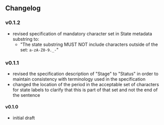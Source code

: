 ## Changelog

### v0.1.2

- revised specification of mandatory character set in State metadata substring to:
	- "The state substring MUST NOT include characters outside of the set: `a-zA-Z0-9._-`"

### v0.1.1

- revised the specification description of "Stage" to "Status" in order to maintain consistency with terminology used in the specification
- changed the location of the period in the acceptable set of characters for state labels to clarify that this is part of that set and not the end of the sentence

#### v0.1.0

- initial draft